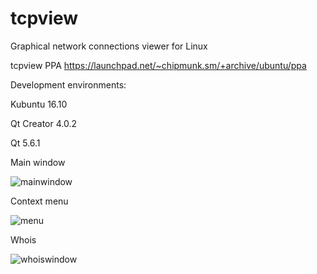 # tcpview

Graphical network connections viewer for Linux

tcpview PPA
https://launchpad.net/~chipmunk.sm/+archive/ubuntu/ppa

Development environments:

Kubuntu 16.10

Qt Creator 4.0.2

Qt 5.6.1


Main window

![mainwindow](https://user-images.githubusercontent.com/29524958/27342736-032ae40a-55af-11e7-9145-6c371ed01de3.png)

Context menu

![menu](https://user-images.githubusercontent.com/29524958/27342774-221bda36-55af-11e7-9f3f-99c881607f08.png)

Whois

![whoiswindow](https://user-images.githubusercontent.com/29524958/27342800-313bbaa4-55af-11e7-9765-ad1db179faff.png)

